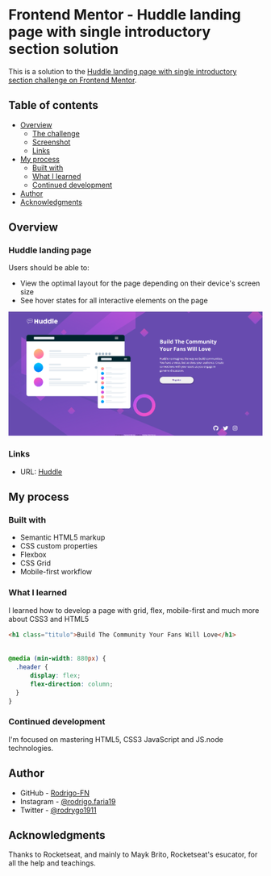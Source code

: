 # Frontend Mentor - Huddle landing page with single introductory section solution

This is a solution to the [Huddle landing page with single introductory section challenge on Frontend Mentor](https://www.frontendmentor.io/challenges/huddle-landing-page-with-a-single-introductory-section-B_2Wvxgi0). 

## Table of contents

- [Overview](#overview)
  - [The challenge](#the-challenge)
  - [Screenshot](#screenshot)
  - [Links](#links)
- [My process](#my-process)
  - [Built with](#built-with)
  - [What I learned](#what-i-learned)
  - [Continued development](#continued-development)
- [Author](#author)
- [Acknowledgments](#acknowledgments)

## Overview

### Huddle landing page

Users should be able to:

- View the optimal layout for the page depending on their device's screen size
- See hover states for all interactive elements on the page

![](./src/images/readme-img.png)

### Links

- URL: [Huddle](https://rodrigo-fn.github.io/huddle-landing-page/)

## My process

### Built with

- Semantic HTML5 markup
- CSS custom properties
- Flexbox
- CSS Grid
- Mobile-first workflow

### What I learned

I learned how to develop a page with grid, flex, mobile-first and much more about CSS3 and HTML5

```html
<h1 class="titulo">Build The Community Your Fans Will Love</h1>
```
```css

@media (min-width: 880px) {
  .header {
      display: flex;
      flex-direction: column;
  }
}

```


### Continued development

I'm focused on mastering HTML5, CSS3 JavaScript and JS.node technologies.


## Author

- GitHub - [Rodrigo-FN](https://github.com/Rodrigo-FN)
- Instagram - [@rodrigo.faria19](https://www.instagram.com/rodrigo.faria19/)
- Twitter - [@rodrygo1911](https://twitter.com/rodrygo1911)


## Acknowledgments

Thanks to Rocketseat, and mainly to Mayk Brito, Rocketseat's esucator, for all the help and teachings.

